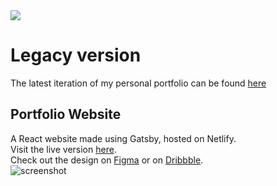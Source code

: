 <a href="https://https://bisesh-portfolio-v1.netlify.app/" target="_blank">
<img src="https://img.shields.io/website?url=https%3A%2F%2Fbisesh.dev" />
</a>

# Legacy version
The latest iteration of my personal portfolio can be found [here](https://github.com/Bisxsh/portfolio-v2)


## Portfolio Website
A React website made using Gatsby, hosted on Netlify.  
Visit the live version [here](https://bisesh-portfolio-v1.netlify.app/).  
Check out the design on [Figma](https://www.figma.com/file/kJ8vsEHC56hF3RcfFoKTrK/Website?node-id=0%3A1) or on [Dribbble](https://dribbble.com/shots/19211487-Frontend-developer-portfolio).  
![screenshot](https://bisesh-portfolio-v1.netlify.app/static/portfolio-0ce1d05e79fde1d12e186f6fbc917893.png)  
